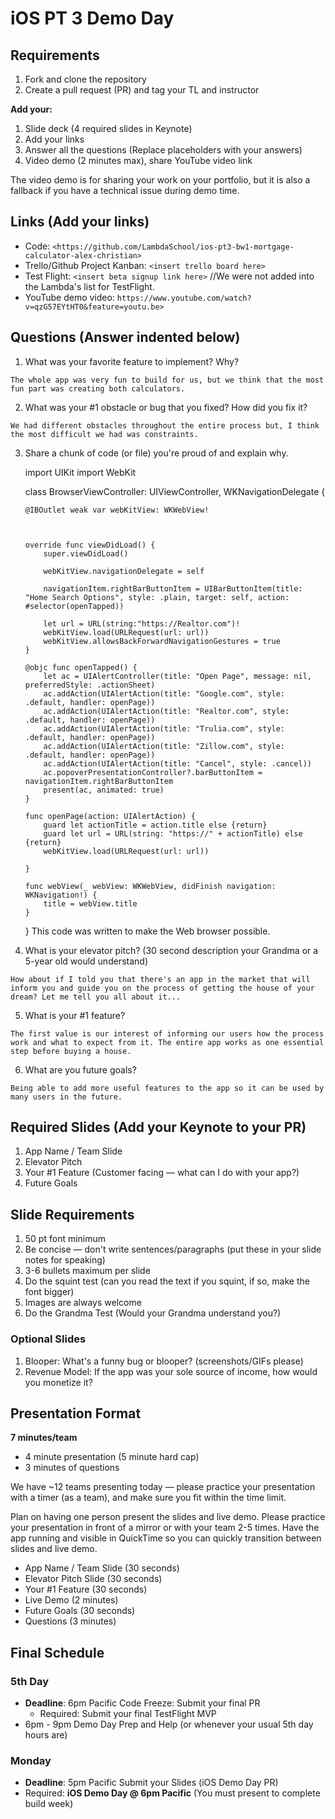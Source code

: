 # iOS PT 3 Demo Day

## Requirements

1. Fork and clone the repository
2. Create a pull request (PR) and tag your TL and instructor

**Add your:**

1. Slide deck (4 required slides in Keynote)
2. Add your links
3. Answer all the questions (Replace placeholders with your answers)
4. Video demo (2 minutes max), share YouTube video link

The video demo is for sharing your work on your portfolio, but it is also a fallback if you have a technical issue during demo time.

## Links (Add your links)

* Code: `<https://github.com/LambdaSchool/ios-pt3-bw1-mortgage-calculator-alex-christian>`
* Trello/Github Project Kanban: `<insert trello board here>`
* Test Flight: `<insert beta signup link here>`  //We were not added into the Lambda's list for TestFlight.
* YouTube demo video: `https://www.youtube.com/watch?v=qzG57EYtHT0&feature=youtu.be>`

## Questions (Answer indented below)

1. What was your favorite feature to implement? Why?

`The whole app was very fun to build for us, but we think that the most fun part was creating both calculators.`

2. What was your #1 obstacle or bug that you fixed? How did you fix it?

`We had different obstacles throughout the entire process but, I think the most difficult we had was constraints.`
  
3. Share a chunk of code (or file) you're proud of and explain why.

   import UIKit
   import WebKit

   class BrowserViewController: UIViewController, WKNavigationDelegate {
       
       @IBOutlet weak var webKitView: WKWebView!
       
       

       override func viewDidLoad() {
           super.viewDidLoad()
           
           webKitView.navigationDelegate = self
           
           navigationItem.rightBarButtonItem = UIBarButtonItem(title: "Home Search Options", style: .plain, target: self, action: #selector(openTapped))

           let url = URL(string:"https://Realtor.com")!
           webKitView.load(URLRequest(url: url))
           webKitView.allowsBackForwardNavigationGestures = true
       }
       
       @objc func openTapped() {
           let ac = UIAlertController(title: "Open Page", message: nil, preferredStyle: .actionSheet)
           ac.addAction(UIAlertAction(title: "Google.com", style: .default, handler: openPage))
           ac.addAction(UIAlertAction(title: "Realtor.com", style: .default, handler: openPage))
           ac.addAction(UIAlertAction(title: "Trulia.com", style: .default, handler: openPage))
           ac.addAction(UIAlertAction(title: "Zillow.com", style: .default, handler: openPage))
           ac.addAction(UIAlertAction(title: "Cancel", style: .cancel))
           ac.popoverPresentationController?.barButtonItem = navigationItem.rightBarButtonItem
           present(ac, animated: true)
       }
       
       func openPage(action: UIAlertAction) {
           guard let actionTitle = action.title else {return}
           guard let url = URL(string: "https://" + actionTitle) else {return}
           webKitView.load(URLRequest(url: url))
           
       }
      
       func webView(_ webView: WKWebView, didFinish navigation: WKNavigation!) {
           title = webView.title
       }

   }
   This code was written to make the Web browser possible.    
    
  
4. What is your elevator pitch? (30 second description your Grandma or a 5-year old would understand)

`How about if I told you that there's an app in the market that will inform you and guide you on the process of getting the house of your dream? Let me tell you all about it...`
  
5. What is your #1 feature?

`The first value is our interest of informing our users how the process work and what to expect from it. The entire app works as one essential step before buying a house.`
  
6. What are you future goals?

`Being able to add more useful features to the app so it can be used by many users in the future.`

## Required Slides (Add your Keynote to your PR)

1. App Name / Team Slide
2. Elevator Pitch
3. Your #1 Feature (Customer facing — what can I do with your app?)
4. Future Goals

## Slide Requirements

1. 50 pt font minimum
2. Be concise — don't write sentences/paragraphs (put these in your slide notes for speaking)
3. 3-6 bullets maximum per slide
4. Do the squint test (can you read the text if you squint, if so, make the font bigger)
6. Images are always welcome
7. Do the Grandma Test (Would your Grandma understand you?)

### Optional Slides

1. Blooper: What's a funny bug or blooper? (screenshots/GIFs please)
2. Revenue Model: If the app was your sole source of income, how would you monetize it?

## Presentation Format

**7 minutes/team**

* 4 minute presentation (5 minute hard cap)
* 3 minutes of questions

We have ~12 teams presenting today — please practice your presentation with a timer (as a team), and make sure you fit within the time limit.

Plan on having one person present the slides and live demo. Please practice your presentation in front of a mirror or with your team 2-5 times. Have the app running and visible in QuickTime so you can quickly transition between slides and live demo.

* App Name / Team Slide (30 seconds)
* Elevator Pitch Slide (30 seconds)
* Your #1 Feature (30 seconds)
* Live Demo (2 minutes)
* Future Goals (30 seconds)
* Questions (3 minutes)

## Final Schedule

### 5th Day

* **Deadline**: 6pm Pacific Code Freeze: Submit your final PR
	* Required: Submit your final TestFlight MVP
* 6pm - 9pm Demo Day Prep and Help (or whenever your usual 5th day hours are)

### Monday

* **Deadline**: 5pm Pacific Submit your Slides (iOS Demo Day PR)
* Required: **iOS Demo Day @ 6pm Pacific** (You must present to complete build week)

